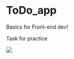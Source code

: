 # ToDo_app
Basics for Front-end dev!

Task for practice

![](https://media.discordapp.net/attachments/888505536457367552/1058426412090015844/Screenshot_9.png)
